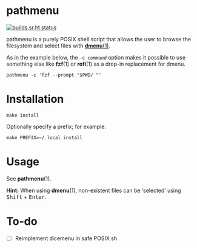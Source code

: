 # pathmenu

[![builds.sr.ht status](https://builds.sr.ht/~chambln/pathmenu.svg)](https://builds.sr.ht/~chambln/pathmenu)

pathmenu is a purely POSIX shell script that allows
the user to browse the filesystem and select files with
[**dmenu**(1)](https://tools.suckless.org/dmenu/).

As in the example below, the <code>-c *command*</code> option makes
it possible to use something else like **fzf**(1) or **rofi**(1) as a
drop-in replacement for dmenu.

    pathmenu -c 'fzf --prompt "$PWD/ "'

# Installation

    make install

Optionally specify a prefix; for example:

    make PREFIX=~/.local install

# Usage

See **pathmenu**(1).

**Hint:** When using **dmenu**(1), non-existent files can be ‘selected’
using <kbd>Shift</kbd> + <kbd>Enter</kbd>.

# To-do

- [ ] Reimplement dicemenu in safe POSIX sh
